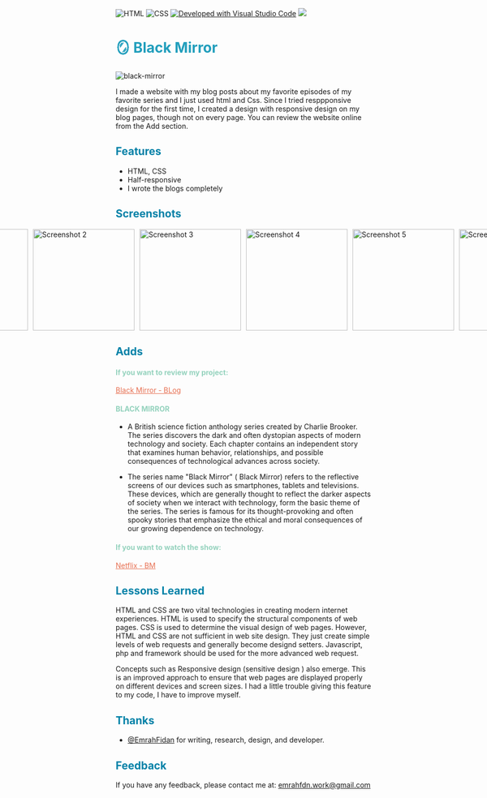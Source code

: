 ![HTML](https://img.shields.io/badge/HTML-5-orange.svg) ![CSS](https://img.shields.io/badge/CSS-3-blue.svg) 
[![Developed with Visual Studio Code](https://img.shields.io/badge/Developed%20with-Visual%20Studio%20Code-purple)](https://code.visualstudio.com/)
<a class="header-badge" target="_blank" href="https://www.linkedin.com/in/emrah-fidann/">
  <img src="https://img.shields.io/badge/style--5eba00.svg?label=LinkedIn&logo=linkedin&style=social">
  </a>


<h1 style="color: #219ebc;"> 🪞 Black Mirror </h1>

![black-mirror](https://github.com/EmrahFidan/educationApp/assets/114583209/f4b6b9aa-6438-4d09-a42e-d83a380da3c7)

I made a website with my blog posts about my favorite episodes of my favorite series and I just used html and Css. Since I tried resppponsive design for the first time, I created a design with responsive design on my blog pages, though not on every page. You can review the website online from the Add section.



<h2 style="color: #0081a7;"> Features </h2>


- HTML, CSS
- Half-responsive
- I wrote the blogs completely


<h2 style="color: #0081a7;"> Screenshots </h2>

<div style="display: flex; justify-content: center;">
    <img src="https://github.com/EmrahFidan/educationApp/assets/114583209/aca5c948-e167-4614-a64c-a650ac1859ca" alt="Screenshot 1" width="200" style="margin-right: 10px;" />
    <img src="https://github.com/EmrahFidan/educationApp/assets/114583209/2e28d661-4930-47b9-9006-04dedec7a8f4" alt="Screenshot 2" width="200" style="margin-right: 10px;" />
    <img src="https://github.com/EmrahFidan/educationApp/assets/114583209/3188f829-ed5b-4f06-927f-0953a8c9330a" alt="Screenshot 3" width="200" style="margin-right: 10px;" />
    <img src="https://github.com/EmrahFidan/educationApp/assets/114583209/82bfa70b-2e91-4c66-adb2-268041ed7c6d" alt="Screenshot 4" width="200" style="margin-right: 10px;" />
    <img src="https://github.com/EmrahFidan/educationApp/assets/114583209/5eda0582-c649-447c-9083-1700b8f972de" alt="Screenshot 5" width="200" style="margin-right: 10px;" />
    <img src="https://github.com/EmrahFidan/educationApp/assets/114583209/8b90b675-7923-492d-8843-16da51c65a04" alt="Screenshot 6" width="200" />
</div>

<h2 style="color: #0081a7;"> Adds</h2>

<h4 style="color: #94d2bd;"> If you want to review my project: </h4> 
<a href="https://black-mirrror-blog-dr658hb16-emrahfidan.vercel.app/" style="color: #e76f51;">Black Mirror - BLog</a>


<h4 style="color: #94d2bd;"> BLACK MIRROR </h4>

- A British science fiction anthology series created by Charlie Brooker. The series discovers the dark and often dystopian aspects of modern technology and society. Each chapter contains an independent story that examines human behavior, relationships, and possible consequences of technological advances across society.

- The series name "Black Mirror" ( Black Mirror) refers to the reflective screens of our devices such as smartphones, tablets and televisions. These devices, which are generally thought to reflect the darker aspects of society when we interact with technology, form the basic theme of the series. The series is famous for its thought-provoking and often spooky stories that emphasize the ethical and moral consequences of our growing dependence on technology.

<h4 style="color: #94d2bd;"> If you want to watch the show: </h4>
<a href="https://www.netflix.com/title/70264888" style="color: #e76f51;">Netflix - BM</a>

<h2 style="color: #0081a7;"> Lessons Learned </h2>


HTML and CSS are two vital technologies in creating modern internet experiences. HTML is used to specify the structural components of web pages. CSS is used to determine the visual design of web pages. However, HTML and CSS are not sufficient in web site design. They just create simple levels of web requests and generally become designd setters. Javascript, php and framework should be used for the more advanced web request. 

Concepts such as Responsive design (sensitive design ) also emerge. This is an improved approach to ensure that web pages are displayed properly on different devices and screen sizes. I had a little trouble giving this feature to my code, I have to improve myself.

<h2 style="color: #0081a7;"> Thanks </h2>

- [@EmrahFidan](https://github.com/EmrahFidan) for writing, research, design, and developer. 


<h2 style="color: #0081a7;"> Feedback </h2>


If you have any feedback, please contact me at: emrahfdn.work@gmail.com

  

